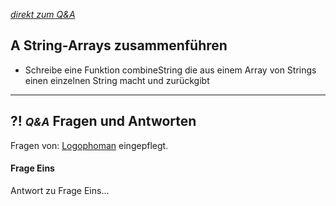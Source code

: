 *[direkt zum Q&A](#-qa-fragen-und-antworten)*

## **A** String-Arrays zusammenführen


- Schreibe eine Funktion combineString die aus einem Array von Strings einen einzelnen String macht und zurückgibt

---

## **?! _<small>Q&A</small>_** Fragen und Antworten

Fragen von: [Logophoman](https://github.com/Logophoman) eingepflegt.

#### Frage Eins
Antwort zu Frage Eins...


